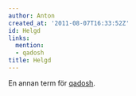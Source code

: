 ```yaml
---
author: Anton
created_at: '2011-08-07T16:33:52Z'
id: Helgd
links:
  mention:
  - qadosh
title: Helgd
---
```


En annan term för [qadosh].

  [qadosh]: qadosh
